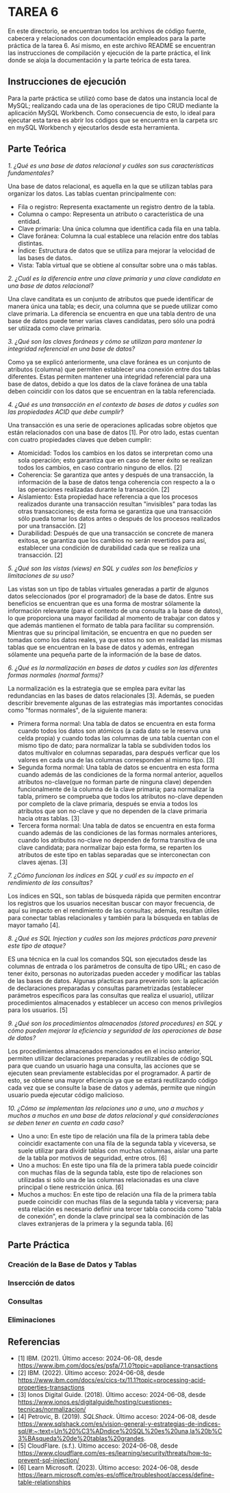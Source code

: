 # TAREA 6

En este directorio, se encuentran todos los archivos de código fuente, cabecera y relacionados con documentación empleados para la parte práctica de la tarea 6. Así mismo, en este archivo README se encuentran las instrucciones de compilación y ejecución de la parte práctica, el link donde se aloja la documentación y la parte teórica de esta tarea.

## Instrucciones de ejecución

Para la parte práctica se utilizó como base de datos una instancia local de MySQL; realizando cada una de las operaciones de tipo CRUD mediante la aplicación MySQL Workbench. Como consecuencia de esto, lo ideal para ejecutar esta tarea es abrir los códigos que se encuentra en la carpeta src en mySQL Workbench y ejecutarlos desde esta herramienta.

## Parte Teórica

*1. ¿Qué es una base de datos relacional y cuáles son sus características fundamentales?*

Una base de datos relacional, es aquella en la que se utilizan tablas para organizar los datos. Las tablas cuentan principalmente con:

+ Fila o registro: Representa exactamente un registro dentro de la tabla.
+ Columna o campo: Representa un atributo o característica de una entidad.
+ Clave primaria: Una única columna que identifica cada fila en una tabla.
+ Clave foránea: Columna la cual establece una relación entre dos tablas distintas.
+ Índice: Estructura de datos que se utiliza para mejorar la velocidad de las bases de datos.
+ Vista: Tabla virtual que se obtiene al consultar sobre una o más tablas.

*2. ¿Cuál es la diferencia entre una clave primaria y una clave candidata en una base de datos relacional?*

Una clave canditata es un conjunto de atributos que puede identificar de manera única una tabla; es decir, una columna que se puede utilizar como clave primaria. La diferencia se encuentra en que una tabla dentro de una base de datos puede tener varias claves candidatas, pero sólo una podrá ser utiizada como clave primaria.

*3. ¿Qué son las claves foráneas y cómo se utilizan para mantener la integridad referencial en una base de datos?*

Como ya se explicó anteriormente, una clave foránea es un conjunto de atributos (columna) que permiten establecer una conexión entre dos tablas diferentes. Estas permiten mantener una integridad referencial para una base de datos, debido a que los datos de la clave foránea de una tabla deben coincidir con los datos que se encuentran en la tabla referenciada.

*4. ¿Qué es una transacción en el contexto de bases de datos y cuáles son las propiedades ACID que debe cumplir?*

Una transacción es una serie de operaciones aplicadas sobre objetos que están relacionados con una base de datos [1]. Por otro lado, estas cuentan con cuatro propiedades claves que deben cumplir:

+ Atomicidad: Todos los cambios en los datos se interpretan como una sola operación; esto garantiza que en caso de tener éxito se realizan todos los cambios, en caso contrario ninguno de ellos. [2]
+ Coherencia: Se garantiza que antes y después de una transacción, la información de la base de datos tenga coherencia con respecto a la o las operaciones realizadas durante la transacción. [2]
+ Aislamiento: Esta propiedad hace referencia a que los procesos realizados durante una transacción resultan "invisibles" para todas las otras transacciones; de esta forma se garantiza que una transacción sólo pueda tomar los datos antes o después de los procesos realizados por una transacción. [2]
+ Durabilidad: Después de que una transacción se concrete de manera exitosa, se garantiza que los cambios no serán revertidos para así, establecer una condición de durabilidad cada que se realiza una transacción. [2]


*5. ¿Qué son las vistas (views) en SQL y cuáles son los beneficios y limitaciones de su uso?*

Las vistas son un tipo de tablas virtuales generadas a partir de algunos datos seleccionados (por el programador) de la base de datos. Entre sus beneficios se encuentran que es una forma de mostrar sólamente la información relevante (para el contexto de una consulta a la base de datos), lo que proporciona una mayor facilidad al momento de trabajar con datos y que además mantienen el formato de tabla para facilitar su comprensión. Mientras que su principal limitación, se encuentra en que no pueden ser tomadas como los datos reales, ya que estos no son en realidad las mismas tablas que se encuentran en la base de datos y además, entregan sólamente una pequeña parte de la información de la base de datos.

*6. ¿Qué es la normalización en bases de datos y cuáles son las diferentes formas normales (normal forms)?*

La normalización es la estrategia que se emplea para evitar las redundancias en las bases de datos relacionales [3]. Además, se pueden describir brevemente algunas de las estrategias más importantes conocidas como "formas normales", de la siguiente manera:

+ Primera forma normal: Una tabla de datos se encuentra en esta forma cuando todos los datos son atómicos (a cada dato se le reserva una celda propia) y cuando todas las columnas de una tabla cuentan con el mismo tipo de dato; para normalizar la tabla se subdividen todos los datos multivalor en columnas separadas, para después verficar que los valores en cada una de las columnas corresponden al mismo tipo. [3]
+ Segunda forma normal: Una tabla de datos se encuentra en esta forma cuando además de las condiciones de la forma normal anterior, aquellos atributos no-clave(que no forman parte de ninguna clave) dependen funcionalmente de la columna de la clave primaria; para normalizar la tabla, primero se comprueba que todos los atributos no-clave dependen por completo de la clave primaria, después se envia a todos los atributos que son no-clave y que no dependen de la clave primaria hacia otras tablas. [3]
+ Tercera forma normal: Una tabla de datos se encuentra en esta forma cuando además de las condiciones de las formas normales anteriores, cuando los atributos no-clave no dependen de forma transitiva de una clave candidata; para normalizar bajo esta forma, se reparten los atributos de este tipo en tablas separadas que se interconectan con claves ajenas. [3]

*7. ¿Cómo funcionan los índices en SQL y cuál es su impacto en el rendimiento de las consultas?*

Los índices en SQL, son tablas de búsqueda rápida que permiten encontrar los registros que los usuarios necesitan buscar con mayor frecuencia, de aquí su impacto en el rendimiento de las consultas; además, resultan útiles para conectar tablas relacionales y también para la búsqueda en tablas de mayor tamaño [4].

*8. ¿Qué es SQL Injection y cuáles son las mejores prácticas para prevenir este tipo de ataque?*

ES una técnica en la cual los comandos SQL son ejecutados desde las columnas de entrada o los parámetros de consulta de tipo URL; en caso de tener éxito, personas no autorizadas pueden acceder y modificar las tablas de las bases de datos. Algunas pŕacticas para prevenirlo son: la aplicación de declaraciones preparadas y consultas parametrizadas (establecer parámetros específicos para las consultas que realiza el usuario), utilizar procedimientos almacenados y establecer un acceso con menos privilegios para los usuarios. [5]

*9. ¿Qué son los procedimientos almacenados (stored procedures) en SQL y cómo pueden mejorar la eficiencia y seguridad de las operaciones de base de datos?*

Los procedimientos almacenados mencionados en el inciso anterior, permiten utilizar declaraciones preparadas y reutilizables de código SQL para que cuando un usuario haga una consulta, las acciones que se ejecuten sean previamente establecidas por el programador. A partir de esto, se obtiene una mayor eficiencia ya que se estará reutilizando código cada vez que se consulte la base de datos y además, permite que ningún usuario pueda ejecutar código malicioso.

*10. ¿Cómo se implementan las relaciones uno a uno, uno a muchos y muchos a muchos en una base de datos relacional y qué consideraciones se deben tener en cuenta en cada caso?*

+ Uno a uno: En este tipo de relación una fila de la primera tabla debe coincidir exactamente con una fila de la segunda tabla y viceversa, se suele utilizar para dividir tablas con muchas columnas, aislar una parte de la tabla por motivos de seguridad, entre otros. [6]
+ Uno a muchos: En este tipo una fila de la primera tabla puede coincidir con muchas filas de la segunda tabla, este tipo de relaciones son utilizadas si sólo una de las columnas relacionadas es una clave principal o tiene restricción única.  [6]
+ Muchos a muchos: En este tipo de relación una fila de la primera tabla puede coincidir con muchas filas de la segunda tabla y viceversa; para esta relación es necesario definir una tercer tabla conocida como "tabla de conexión", en donde la clave principal sea la combinación de las claves extranjeras de la primera y la segunda tabla. [6]

## Parte Práctica

### Creación de la Base de Datos y Tablas

### Insercción de datos

### Consultas

### Eliminaciones

## Referencias

- [1] IBM. (2021). Último acceso: 2024-06-08, desde https://www.ibm.com/docs/es/psfa/7.1.0?topic=appliance-transactions
- [2] IBM. (2022). Último acceso: 2024-06-08, desde https://www.ibm.com/docs/es/cics-tx/11.1?topic=processing-acid-properties-transactions
- [3] Ionos Digital Guide. (2018). Último acceso: 2024-06-08, desde https://www.ionos.es/digitalguide/hosting/cuestiones-tecnicas/normalizacion/
- [4] Petrovic, B. (2019). *SQLShack*. Último acceso: 2024-06-08, desde https://www.sqlshack.com/es/vision-general-y-estrategias-de-indices-sql/#:~:text=Un%20%C3%ADndice%20SQL%20es%20una,la%20b%C3%BAsqueda%20de%20tablas%20grandes.
- [5] CloudFlare. (s.f.). Último acceso: 2024-06-08, desde https://www.cloudflare.com/es-es/learning/security/threats/how-to-prevent-sql-injection/
- [6] Learn Microsoft. (2023). Último acceso: 2024-06-08, desde https://learn.microsoft.com/es-es/office/troubleshoot/access/define-table-relationships